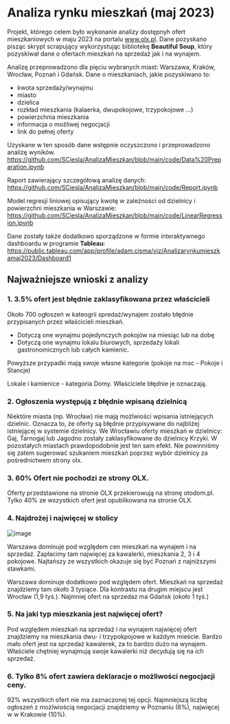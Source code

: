 # Analiza rynku mieszkań (maj 2023)

Projekt, którego celem było wykonanie analizy dostępnyh ofert mieszkaniowych w maju 2023 na portalu www.olx.pl.
Dane pozyskano pisząc skrypt scrapujący wykorzystując bibliotekę **Beautiful Soup**, który pozyskiwał dane o ofertach mieszkań na sprzedaż jak i na wynajem.

Analizę przeprowadzono dla pięciu wybranych miast: Warszawa, Kraków, Wrocław, Poznań i Gdańsk. Dane o mieszkaniach, jakie pozyskiwano to:
- kwota sprzedaży/wynajmu 
- miasto
- dzielica 
- rozkład mieszkania (kalaerka, dwupokojowe, trzypokojowe ...)
- powierzchnia mieszkania
- informacja o możliwej negocjacji 
- link do pełnej oferty

Uzyskane w ten sposób dane wstępnie oczyszczono i przeprowadzono analizę wyników. 
https://github.com/SCiesla/AnalizaMieszkan/blob/main/code/Data%20Preparation.ipynb

Raport zawierający szczegółową analizę danych:
https://github.com/SCiesla/AnalizaMieszkan/blob/main/code/Report.ipynb

Model regresji liniowej opisujący kwotę w zależności od dzielnicy i powierzchni mieszkania w Warszawie:
https://github.com/SCiesla/AnalizaMieszkan/blob/main/code/LinearRegression.ipynb

Dane zostały także dodatkowo sporządzone w formie interaktywnego dashboardu w programie **Tableau**:
https://public.tableau.com/app/profile/adam.cisma/viz/Analizarynkumieszkamaj2023/Dashboard1


## Najważniejsze wnioski z analizy

### 1. 3.5% ofert jest błędnie zaklasyfikowana przez właścicieli

Około 700 ogłoszeń w kateogrii spredaż/wynajem zostało błędnie przypisanych przez właścicieli mieszkań. 
 - Dotyczą one wynajmu pojedynczych pokojów na miesiąc lub na dobę 
 - Dotyczą one wynajmu lokalu biurowych, sprzedaży lokali gastronomicznych lub całych kamienic.

Powyższe przypadki mają swoje własne kategorie (pokoje na msc - Pokoje i Stancje) 

Lokale i kamienice - kategoria Domy. Właściciele błędnie je oznaczają. 

### 2. Ogłoszenia występują z błędnie wpisaną dzielnicą 

Niektóre miasta (np. Wrocław) nie mają możlwiości wpisania istniejących dzielnic. Oznacza to, że oferty są błędnie przypisywane do najbliżej istniejącej w systemie dzielnicy.
We Wrocławiu oferty mieszkań w dzielnicy: Gaj, Tarnogaj lub Jagodno zostały zaklasyfikowane do dzielnicy Krzyki.
W pozostałych miastach prawdopodobnie jest ten sam efekt. Nie powinniśmy się zatem sugerować szukaniem mieszkań poprzez wybór dzielnicy za pośrednictwem strony olx. 

### 3. 60% Ofert nie pochodzi ze strony OLX. 

Oferty przedstawione na stronie OLX przekierowują na stronę otodom.pl. 
Tylko 40% ze wszystkich ofert jest opublikowana na stronie OLX. 

### 4. Najdrożej i najwięcej w stolicy
![image](https://github.com/SCiesla/AnalizaMieszkan/assets/134396909/08cdfcd5-d9b2-4669-912e-0a9b0093fbf0)

Warszawa dominuje pod względem cen mieszkań na wynajem i na sprzedaż. Zapłacimy tam najwięcej za kawalerki, mieszkania 2, 3 i 4 pokojowe. 
Najtańszy ze wszystkich okazuje się być Poznań z najniższymi stawkami. 

Warszawa dominuje dodatkowo pod względem ofert. Mieszkań na sprzedaż znajdziemy tam około 3 tysiące. Dla kontrastu na drugim miejscu jest Wrocław (1,9 tyś.). Najmniej ofert na sprzedaz ma Gdańsk (około 1 tyś.) 

### 5. Na jaki typ mieszkania jest najwięcej ofert? 

Pod względem mieszkań na sprzedaż i na wynajem najwięcej ofert znajdziemy na mieszkania dwu- i trzypokpojowe w każdym mieście. 
Bardzo mało ofert jest na sprzedaż kawalerek, za to bardzo dużo na wynajem. 
Właściele chętniej wynajmują swoje kawalerki niż decydują się na ich sprzedaż.

### 6. Tylko 8% ofert zawiera deklaracje o możliwości negocjacji ceny. 

92% wszystkich ofert nie ma zaznaczonej tej opcji.
Najmniejszą liczbę ogłoszeń z możlwiością negocjacji znajdziemy w Poznaniu (6%), najwięcej w w Krakowie (10%). 
